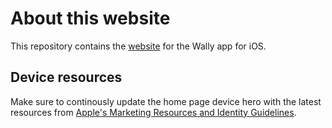 # About this website

This repository contains the [website][Website] for the Wally app for iOS.


## Device resources

Make sure to continously update the home page device hero with the latest resources from [Apple's Marketing Resources and Identity Guidelines][Apple-marketing].



[Apple-marketing]: https://developer.apple.com/app-store/marketing/guidelines/#section-products
[Website]: https://wally.app